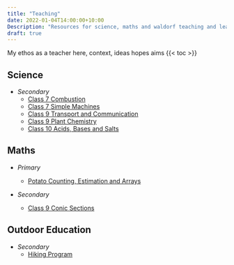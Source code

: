 ```yaml
---
title: "Teaching"
date: 2022-01-04T14:00:00+10:00
Description: "Resources for science, maths and waldorf teaching and learning"
draft: true
---
```


My ethos as a teacher here, context, ideas hopes aims
{{< toc >}}

## Science
* _Secondary_
	* [Class 7 Combustion](/posts/20210121_combustion_mainlesson/)
	* [Class 7 Simple Machines]()
	* [Class 9 Transport and Communication]()
	* [Class 9 Plant Chemistry]()
	* [Class 10 Acids, Bases and Salts]()

## Maths
* _Primary_
	* [Potato Counting, Estimation and Arrays](/posts/20111220-potato-maths/)

* _Secondary_
	* [Class 9 Conic Sections]()


## Outdoor Education
* _Secondary_
	* [Hiking Program]() 